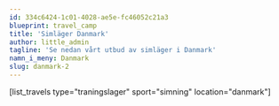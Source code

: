 ```yaml
---
id: 334c6424-1c01-4028-ae5e-fc46052c21a3
blueprint: travel_camp
title: 'Simläger Danmark'
author: little_admin
tagline: 'Se nedan vårt utbud av simläger i Danmark'
namn_i_meny: Danmark
slug: danmark-2
---
```

<p>[list_travels type="traningslager" sport="simning" location="danmark"]</p>
